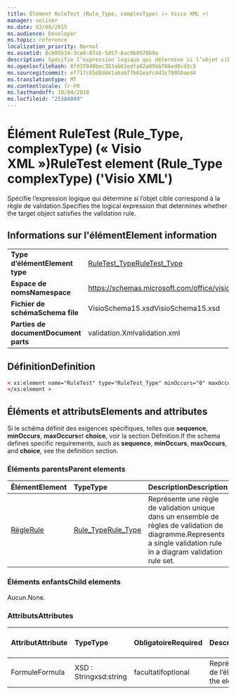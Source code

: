 ```yaml
---
title: Élément RuleTest (Rule_Type, complexType) (« Visio XML »)
manager: soliver
ms.date: 03/09/2015
ms.audience: Developer
ms.topic: reference
localization_priority: Normal
ms.assetid: 0cb95b34-3ce0-07a5-5d57-8ac9b0570b9a
description: Spécifie l’expression logique qui détermine si l’objet cible correspond à la règle de validation.
ms.openlocfilehash: 8fd37040bec383ab61edfa62a09bb766ed8cd3c5
ms.sourcegitcommit: ef717c65d8dd41ababffb01eafc443c79950aed4
ms.translationtype: MT
ms.contentlocale: fr-FR
ms.lasthandoff: 10/04/2018
ms.locfileid: "25384849"
---
```

# <a name="ruletest-element-ruletype-complextype-visio-xml"></a><span data-ttu-id="8526f-103">Élément RuleTest (Rule_Type, complexType) (« Visio XML »)</span><span class="sxs-lookup"><span data-stu-id="8526f-103">RuleTest element (Rule_Type complexType) ('Visio XML')</span></span>

<span data-ttu-id="8526f-104">Spécifie l’expression logique qui détermine si l’objet cible correspond à la règle de validation.</span><span class="sxs-lookup"><span data-stu-id="8526f-104">Specifies the logical expression that determines whether the target object satisfies the validation rule.</span></span>
  
## <a name="element-information"></a><span data-ttu-id="8526f-105">Informations sur l'élément</span><span class="sxs-lookup"><span data-stu-id="8526f-105">Element information</span></span>

|||
|:-----|:-----|
|<span data-ttu-id="8526f-106">**Type d’élément**</span><span class="sxs-lookup"><span data-stu-id="8526f-106">**Element type**</span></span> <br/> |[<span data-ttu-id="8526f-107">RuleTest_Type</span><span class="sxs-lookup"><span data-stu-id="8526f-107">RuleTest_Type</span></span>](ruletest_type-complextypevisio-xml.md) <br/> |
|<span data-ttu-id="8526f-108">**Espace de noms**</span><span class="sxs-lookup"><span data-stu-id="8526f-108">**Namespace**</span></span> <br/> |https://schemas.microsoft.com/office/visio/2012/main  <br/> |
|<span data-ttu-id="8526f-109">**Fichier de schéma**</span><span class="sxs-lookup"><span data-stu-id="8526f-109">**Schema file**</span></span> <br/> |<span data-ttu-id="8526f-110">VisioSchema15.xsd</span><span class="sxs-lookup"><span data-stu-id="8526f-110">VisioSchema15.xsd</span></span>  <br/> |
|<span data-ttu-id="8526f-111">**Parties de document**</span><span class="sxs-lookup"><span data-stu-id="8526f-111">**Document parts**</span></span> <br/> |<span data-ttu-id="8526f-112">validation.Xml</span><span class="sxs-lookup"><span data-stu-id="8526f-112">validation.xml</span></span>  <br/> |
   
## <a name="definition"></a><span data-ttu-id="8526f-113">Définition</span><span class="sxs-lookup"><span data-stu-id="8526f-113">Definition</span></span>

```XML
< xs:element name="RuleTest" type="RuleTest_Type" minOccurs="0" maxOccurs="1" >
</xs:element >
```

## <a name="elements-and-attributes"></a><span data-ttu-id="8526f-114">Éléments et attributs</span><span class="sxs-lookup"><span data-stu-id="8526f-114">Elements and attributes</span></span>

<span data-ttu-id="8526f-115">Si le schéma définit des exigences spécifiques, telles que **sequence**, **minOccurs**, **maxOccurs**et **choice**, voir la section Définition.</span><span class="sxs-lookup"><span data-stu-id="8526f-115">If the schema defines specific requirements, such as **sequence**, **minOccurs**, **maxOccurs**, and **choice**, see the definition section.</span></span> 
  
### <a name="parent-elements"></a><span data-ttu-id="8526f-116">Éléments parents</span><span class="sxs-lookup"><span data-stu-id="8526f-116">Parent elements</span></span>

|<span data-ttu-id="8526f-117">**Élément**</span><span class="sxs-lookup"><span data-stu-id="8526f-117">**Element**</span></span>|<span data-ttu-id="8526f-118">**Type**</span><span class="sxs-lookup"><span data-stu-id="8526f-118">**Type**</span></span>|<span data-ttu-id="8526f-119">**Description**</span><span class="sxs-lookup"><span data-stu-id="8526f-119">**Description**</span></span>|
|:-----|:-----|:-----|
|[<span data-ttu-id="8526f-120">Règle</span><span class="sxs-lookup"><span data-stu-id="8526f-120">Rule</span></span>](rule-element-ruleset_type-complextypevisio-xml.md) <br/> |[<span data-ttu-id="8526f-121">Rule_Type</span><span class="sxs-lookup"><span data-stu-id="8526f-121">Rule_Type</span></span>](rule_type-complextypevisio-xml.md) <br/> |<span data-ttu-id="8526f-122">Représente une règle de validation unique dans un ensemble de règles de validation de diagramme.</span><span class="sxs-lookup"><span data-stu-id="8526f-122">Represents a single validation rule in a diagram validation rule set.</span></span>  <br/> |
   
### <a name="child-elements"></a><span data-ttu-id="8526f-123">Éléments enfants</span><span class="sxs-lookup"><span data-stu-id="8526f-123">Child elements</span></span>

<span data-ttu-id="8526f-124">Aucun.</span><span class="sxs-lookup"><span data-stu-id="8526f-124">None.</span></span>
  
### <a name="attributes"></a><span data-ttu-id="8526f-125">Attributs</span><span class="sxs-lookup"><span data-stu-id="8526f-125">Attributes</span></span>

|<span data-ttu-id="8526f-126">**Attribut**</span><span class="sxs-lookup"><span data-stu-id="8526f-126">**Attribute**</span></span>|<span data-ttu-id="8526f-127">**Type**</span><span class="sxs-lookup"><span data-stu-id="8526f-127">**Type**</span></span>|<span data-ttu-id="8526f-128">**Obligatoire**</span><span class="sxs-lookup"><span data-stu-id="8526f-128">**Required**</span></span>|<span data-ttu-id="8526f-129">**Description**</span><span class="sxs-lookup"><span data-stu-id="8526f-129">**Description**</span></span>|<span data-ttu-id="8526f-130">**Valeurs possibles**</span><span class="sxs-lookup"><span data-stu-id="8526f-130">**Possible values**</span></span>|
|:-----|:-----|:-----|:-----|:-----|
|<span data-ttu-id="8526f-131">Formule</span><span class="sxs-lookup"><span data-stu-id="8526f-131">Formula</span></span>  <br/> |<span data-ttu-id="8526f-132">XSD : String</span><span class="sxs-lookup"><span data-stu-id="8526f-132">xsd:string</span></span>  <br/> |<span data-ttu-id="8526f-133">facultatif</span><span class="sxs-lookup"><span data-stu-id="8526f-133">optional</span></span>  <br/> |<span data-ttu-id="8526f-134">Représente la formule de l’élément.</span><span class="sxs-lookup"><span data-stu-id="8526f-134">Represents the element's formula.</span></span>  <br/> |<span data-ttu-id="8526f-135">Valeurs de la xsd : String.</span><span class="sxs-lookup"><span data-stu-id="8526f-135">Values of the xsd:string.</span></span>  <br/> |
   

